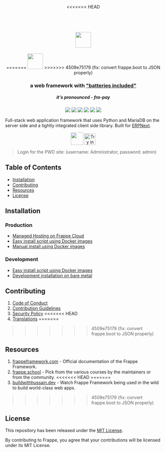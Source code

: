<div align="center">
<<<<<<< HEAD
	<h1>
		<br>
		<a href="https://frappeframework.com">
			<img src=".github/frappe-framework-logo.svg" height="50">
		</a>
	</h1>
=======
	<picture>
		<source media="(prefers-color-scheme: dark)" srcset=".github/frappe-framework-logo-dark.svg">
		<img src=".github/frappe-framework-logo.svg" height="50">
	</picture>
>>>>>>> 4509e75179 (fix: convert frappe.boot to JSON properly)
	<h3>
		a web framework with <a href="https://www.youtube.com/watch?v=LOjk3m0wTwg">"batteries included"</a>
	</h3>
	<h5>
		it's pronounced - <em>fra-pay</em>
	</h5>
</div>

<div align="center">
	<a target="_blank" href="#LICENSE" title="License: MIT"><img src="https://img.shields.io/badge/License-MIT-success.svg"></a>
	<a target="_blank" href="https://www.python.org/downloads/" title="Python version"><img src="https://img.shields.io/badge/python-%3E=_3.10-success.svg"></a>
	<a href="https://frappeframework.com/docs"><img src="https://img.shields.io/badge/docs-%F0%9F%93%96-success.svg"/></a>
	<a href="https://github.com/frappe/frappe/actions/workflows/server-tests.yml"><img src="https://github.com/frappe/frappe/actions/workflows/server-tests.yml/badge.svg"></a>
	<a href="https://github.com/frappe/frappe/actions/workflows/ui-tests.yml"><img src="https://github.com/frappe/frappe/actions/workflows/ui-tests.yml/badge.svg?branch=develop"></a>
	<a href="https://codecov.io/gh/frappe/frappe"><img src="https://codecov.io/gh/frappe/frappe/branch/develop/graph/badge.svg?token=XoTa679hIj"/></a>
</div>


Full-stack web application framework that uses Python and MariaDB on the server side and a tightly integrated client side library. Built for [ERPNext](https://erpnext.com).

<div align="center" style="max-height: 40px;">
	<a href="https://frappecloud.com/frappe/signup"><img src=".github/try-on-f-cloud-button.svg" height="40"></a>
	<a href="https://labs.play-with-docker.com/?stack=https://raw.githubusercontent.com/gavindsouza/install-scripts/main/frappe/pwd.yml"><img src="https://raw.githubusercontent.com/play-with-docker/stacks/master/assets/images/button.png" alt="Try in PWD" height="37"/></a>
</div>

> Login for the PWD site: (username: Administrator, password: admin)

## Table of Contents
* [Installation](#installation)
* [Contributing](#contributing)
* [Resources](#resources)
* [License](#license)

## Installation

### Production
* [Managed Hosting on Frappe Cloud](https://frappecloud.com/)
* [Easy install script using Docker images](https://github.com/frappe/bench/tree/develop#easy-install-script)
* [Manual install using Docker images](https://github.com/frappe/frappe_docker)

### Development
* [Easy install script using Docker images](https://github.com/frappe/bench/tree/develop#easy-install-script)
* [Development installation on bare metal](https://frappeframework.com/docs/user/en/installation)


## Contributing

1. [Code of Conduct](CODE_OF_CONDUCT.md)
1. [Contribution Guidelines](https://github.com/frappe/erpnext/wiki/Contribution-Guidelines)
1. [Security Policy](SECURITY.md)
<<<<<<< HEAD
1. [Translations](https://translate.erpnext.com)
=======
>>>>>>> 4509e75179 (fix: convert frappe.boot to JSON properly)

## Resources

1. [frappeframework.com](https://frappeframework.com) - Official documentation of the Frappe Framework.
1. [frappe.school](https://frappe.school) - Pick from the various courses by the maintainers or from the community.
<<<<<<< HEAD
=======
1. [buildwithhussain.dev](https://buildwithhussain.dev) - Watch Frappe Framework being used in the wild to build world-class web apps.
>>>>>>> 4509e75179 (fix: convert frappe.boot to JSON properly)

## License
This repository has been released under the [MIT License](LICENSE).

By contributing to Frappe, you agree that your contributions will be licensed under its MIT License.
